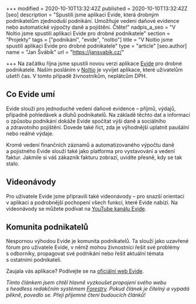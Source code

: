 +++
modified = 2020-10-10T13:32:42Z
published = 2020-10-10T13:32:42Z
[seo]
description = "Spustili jsme aplikaci Evide, která drobným podnikatelům zjednoduší podnikání. Umožňuje vedení daňové evidence nebo automatické výpočty daně a pojištění. Čtěte!"
nadpis_a_seo = "V Noltio jsme spustili aplikaci Evide pro drobné podnikatele"
section = "Projekty"
tags = ["podnikání", "evide", "noltio"]
title = "V Noltio jsme spustili aplikaci Evide pro drobné podnikatele"
type = "article"
[seo.author]
name = "Jan Švábík"
url = "https://jansvabik.cz/"

+++
Na začátku října jsme spustili novou verzi aplikace [Evide](https://evide.cz/) pro drobné podnikatele. Naším posláním v [Noltio](https://noltio.com/) je vyvíjet aplikace, které uživatelům ušetří čas. V tomto případě živnostníkům, neplátcům DPH.

## Co Evide umí

Evide slouží pro jednoduché vedení daňové evidence – příjmů, výdajů, případně pohledávek a dluhů podnikatelů. Na základě těchto dat a informací o způsobu podnikání dokáže Evide spočítat výši daně a sociálního a zdravotního pojištění. Dovede také říct, zda je výhodnější uplatnit paušální nebo reálné výdaje.

Kromě vedení finančních záznamů a automatizovaného výpočtu daně a pojistného Evide slouží také jako platforma pro vystavování a vedení faktur. Jakmile si váš zákazník fakturu zobrazí, uvidíte přesně, kdy se tak stalo.

## Videonávody

Pro uživatele Evide jsme připravili také videonávody – pro snazší orientaci v aplikaci a podrobnější pochopení všech funkcí, které Evide nabízí. Na videonávody se můžete podívat na [YouTube kanálu Evide](https://www.youtube.com/channel/UCHyurXjQogREIfkKOVdRHKA).

## Komunita podnikatelů

Nespornou výhodou Evide je komunita podnikatelů. Ta slouží jako uzavřené fórum pro uživatele Evide, v němž mohou živnostníci řešit své problémy s odborníky, propagovat své podnikání nebo řešit aktuální témata s ostatními podnikateli.

Zaujala vás aplikace? Podívejte se na [oficiální web Evide](https://evide.cz/).

_Tímto článkem jsem chtěl hlavně vyzkoušet propojení svého webu s headless redakčním systémem_ [_Forestry_](https://forestry.io/)_. Pokud článek je čitelný a vypadá pěkně, povedlo se. Přeji příjemné čtení budoucích článků!_